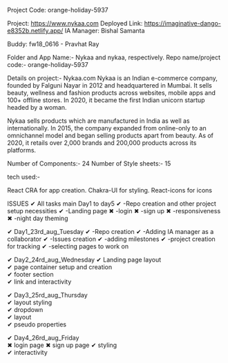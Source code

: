 Project Code: orange-holiday-5937

Project: https://www.nykaa.com
Deployed Link: https://imaginative-dango-e8352b.netlify.app/
IA Manager: Bishal Samanta

Buddy: fw18_0616 - Pravhat Ray

Folder and App Name:- Nykaa and nykaa, respectively.
Repo name/project code:- orange-holiday-5937

Details on project:- Nykaa.com
Nykaa is an Indian e-commerce company, founded by Falguni Nayar in 2012 and headquartered in Mumbai. It sells beauty, wellness and fashion products across websites, mobile apps and 100+ offline stores. In 2020, it became the first Indian unicorn startup headed by a woman.

Nykaa sells products which are manufactured in India as well as internationally. In 2015, the company expanded from online-only to an omnichannel model and began selling products apart from beauty. As of 2020, it retails over 2,000 brands and 200,000 products across its platforms.

Number of Components:- 24 
Number of Style sheets:- 15 

tech used:-

React CRA for app creation.
Chakra-UI for styling.
React-icons for icons

ISSUES
✔    All tasks main Day1 to day5
✔    -Repo creation and other project setup necessities
✔     -Landing page
✖       -login
✖       -sign up
✖     -responsiveness
✖    -night day theming


✔     Day1_23rd_aug_Tuesday
✔     -Repo creation
✔     -Adding IA manager as a collaborator
✔     -Issues creation
✔     -adding milestones
✔     -project creation for tracking
✔     -selecting pages to work on



✔     Day2_24rd_aug_Wednesday
✔       Landing page layout        
✔        page container setup and creation   
✔       footer section              
✔       link and interactivity      

✔       Day3_25rd_aug_Thursday       
✔       layout styling             
✔       dropdown                    
✔       layout                      
✔       pseudo properties           

✔       Day4_26rd_aug_Friday        
✖         login page
✖         sign up page
✔       styling                     
✔       interactivity     





